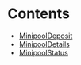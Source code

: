 

# Contents
- [MinipoolDeposit](MinipoolDeposit.sol/enum.MinipoolDeposit.md)
- [MinipoolDetails](MinipoolDetails.sol/struct.MinipoolDetails.md)
- [MinipoolStatus](MinipoolStatus.sol/enum.MinipoolStatus.md)
